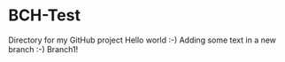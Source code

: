 # BCH-Test
Directory for my GitHub project
Hello world :-)
Adding some text in a new branch :-) Branch1!